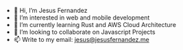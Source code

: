 - 👋 Hi, I’m Jesus Fernandez
- 👀 I’m interested in web and mobile development
- 🌱 I’m currently learning Rust and AWS Cloud Architecture
- 💞️ I’m looking to collaborate on Javascript Projects
- 📫 Write to my email: jesus@jesusfernandez.me

<!---
jesusfernxndez/jesusfernxndez is a ✨ special ✨ repository because its `README.md` (this file) appears on your GitHub profile.
You can click the Preview link to take a look at your changes.
--->
